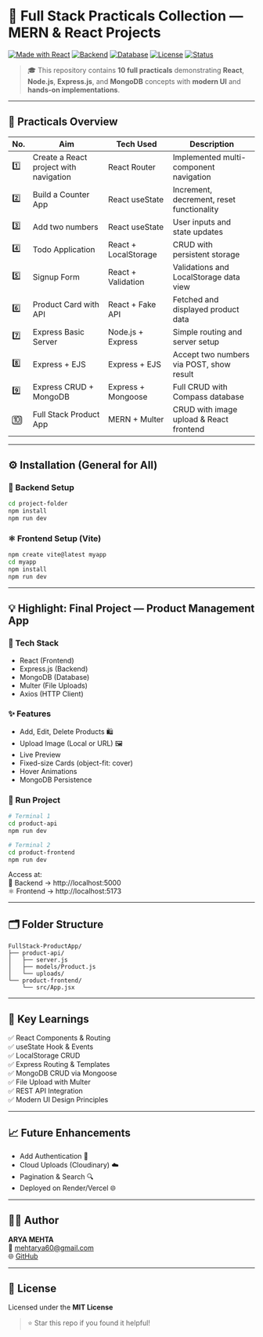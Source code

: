 
# 🧠 Full Stack Practicals Collection — MERN & React Projects

[![Made with React](https://img.shields.io/badge/Frontend-React-blue?logo=react)](https://react.dev/)
[![Backend](https://img.shields.io/badge/Backend-Express.js-black?logo=express)](https://expressjs.com/)
[![Database](https://img.shields.io/badge/Database-MongoDB-green?logo=mongodb)](https://www.mongodb.com/)
[![License](https://img.shields.io/badge/License-MIT-yellow.svg)]()
[![Status](https://img.shields.io/badge/Status-Completed-success)]()

> 🎓 This repository contains **10 full practicals** demonstrating **React**, **Node.js**, **Express.js**, and **MongoDB** concepts with **modern UI** and **hands-on implementations**.

---

## 🧪 Practicals Overview

| No. | Aim | Tech Used | Description |
|-----|-----|------------|--------------|
| 1️⃣ | Create a React project with navigation | React Router | Implemented multi-component navigation |
| 2️⃣ | Build a Counter App | React useState | Increment, decrement, reset functionality |
| 3️⃣ | Add two numbers | React useState | User inputs and state updates |
| 4️⃣ | Todo Application | React + LocalStorage | CRUD with persistent storage |
| 5️⃣ | Signup Form | React + Validation | Validations and LocalStorage data view |
| 6️⃣ | Product Card with API | React + Fake API | Fetched and displayed product data |
| 7️⃣ | Express Basic Server | Node.js + Express | Simple routing and server setup |
| 8️⃣ | Express + EJS | Express + EJS | Accept two numbers via POST, show result |
| 9️⃣ | Express CRUD + MongoDB | Express + Mongoose | Full CRUD with Compass database |
| 🔟 | Full Stack Product App | MERN + Multer | CRUD with image upload & React frontend |

---

## ⚙️ Installation (General for All)

### 🧱 Backend Setup
```bash
cd project-folder
npm install
npm run dev
```

### ⚛️ Frontend Setup (Vite)
```bash
npm create vite@latest myapp
cd myapp
npm install
npm run dev
```

---

## 💡 Highlight: Final Project — Product Management App

### 🧰 Tech Stack
- React (Frontend)
- Express.js (Backend)
- MongoDB (Database)
- Multer (File Uploads)
- Axios (HTTP Client)

### ✨ Features
- Add, Edit, Delete Products 🛍️
- Upload Image (Local or URL) 🖼️
- Live Preview
- Fixed-size Cards (object-fit: cover)
- Hover Animations
- MongoDB Persistence

### 🚀 Run Project
```bash
# Terminal 1
cd product-api
npm run dev

# Terminal 2
cd product-frontend
npm run dev
```

Access at:  
🧱 Backend → http://localhost:5000  
⚛️ Frontend → http://localhost:5173  

---

## 🗂 Folder Structure
```
FullStack-ProductApp/
├── product-api/
│   ├── server.js
│   ├── models/Product.js
│   └── uploads/
└── product-frontend/
    └── src/App.jsx
```

---

## 🧠 Key Learnings
✅ React Components & Routing  
✅ useState Hook & Events  
✅ LocalStorage CRUD  
✅ Express Routing & Templates  
✅ MongoDB CRUD via Mongoose  
✅ File Upload with Multer  
✅ REST API Integration  
✅ Modern UI Design Principles

---

## 📈 Future Enhancements
- Add Authentication 🔐  
- Cloud Uploads (Cloudinary) ☁️  
- Pagination & Search 🔍  
- Deployed on Render/Vercel 🌐

---

## 🧑‍💻 Author
**ARYA MEHTA**  
📧 mehtarya60@gmail.com  
🌐 [GitHub](https://github.com/aryamehta0302)

---

## 🪪 License
Licensed under the **MIT License**

> ⭐ Star this repo if you found it helpful!
